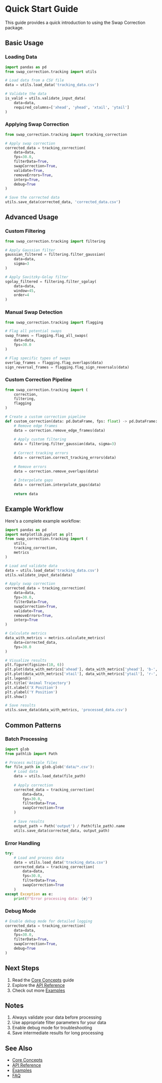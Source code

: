 # Quick Start Guide

This guide provides a quick introduction to using the Swap Correction package.

## Basic Usage

### Loading Data

```python
import pandas as pd
from swap_correction.tracking import utils

# Load data from a CSV file
data = utils.load_data('tracking_data.csv')

# Validate the data
is_valid = utils.validate_input_data(
    data=data,
    required_columns=['xhead', 'yhead', 'xtail', 'ytail']
)
```

### Applying Swap Correction

```python
from swap_correction.tracking import tracking_correction

# Apply swap correction
corrected_data = tracking_correction(
    data=data,
    fps=30.0,
    filterData=True,
    swapCorrection=True,
    validate=True,
    removeErrors=True,
    interp=True,
    debug=True
)

# Save the corrected data
utils.save_data(corrected_data, 'corrected_data.csv')
```

## Advanced Usage

### Custom Filtering

```python
from swap_correction.tracking import filtering

# Apply Gaussian filter
gaussian_filtered = filtering.filter_gaussian(
    data=data,
    sigma=3
)

# Apply Savitzky-Golay filter
sgolay_filtered = filtering.filter_sgolay(
    data=data,
    window=45,
    order=4
)
```

### Manual Swap Detection

```python
from swap_correction.tracking import flagging

# Flag all potential swaps
swap_frames = flagging.flag_all_swaps(
    data=data,
    fps=30.0
)

# Flag specific types of swaps
overlap_frames = flagging.flag_overlaps(data)
sign_reversal_frames = flagging.flag_sign_reversals(data)
```

### Custom Correction Pipeline

```python
from swap_correction.tracking import (
    correction,
    filtering,
    flagging
)

# Create a custom correction pipeline
def custom_correction(data: pd.DataFrame, fps: float) -> pd.DataFrame:
    # Remove edge frames
    data = correction.remove_edge_frames(data)
    
    # Apply custom filtering
    data = filtering.filter_gaussian(data, sigma=3)
    
    # Correct tracking errors
    data = correction.correct_tracking_errors(data)
    
    # Remove errors
    data = correction.remove_overlaps(data)
    
    # Interpolate gaps
    data = correction.interpolate_gaps(data)
    
    return data
```

## Example Workflow

Here's a complete example workflow:

```python
import pandas as pd
import matplotlib.pyplot as plt
from swap_correction.tracking import (
    utils,
    tracking_correction,
    metrics
)

# Load and validate data
data = utils.load_data('tracking_data.csv')
utils.validate_input_data(data)

# Apply swap correction
corrected_data = tracking_correction(
    data=data,
    fps=30.0,
    filterData=True,
    swapCorrection=True,
    validate=True,
    removeErrors=True,
    interp=True
)

# Calculate metrics
data_with_metrics = metrics.calculate_metrics(
    data=corrected_data,
    fps=30.0
)

# Visualize results
plt.figure(figsize=(10, 6))
plt.plot(data_with_metrics['xhead'], data_with_metrics['yhead'], 'b-', label='Head')
plt.plot(data_with_metrics['xtail'], data_with_metrics['ytail'], 'r-', label='Tail')
plt.legend()
plt.title('Animal Trajectory')
plt.xlabel('X Position')
plt.ylabel('Y Position')
plt.show()

# Save results
utils.save_data(data_with_metrics, 'processed_data.csv')
```

## Common Patterns

### Batch Processing

```python
import glob
from pathlib import Path

# Process multiple files
for file_path in glob.glob('data/*.csv'):
    # Load data
    data = utils.load_data(file_path)
    
    # Apply correction
    corrected_data = tracking_correction(
        data=data,
        fps=30.0,
        filterData=True,
        swapCorrection=True
    )
    
    # Save results
    output_path = Path('output') / Path(file_path).name
    utils.save_data(corrected_data, output_path)
```

### Error Handling

```python
try:
    # Load and process data
    data = utils.load_data('tracking_data.csv')
    corrected_data = tracking_correction(
        data=data,
        fps=30.0,
        filterData=True,
        swapCorrection=True
    )
except Exception as e:
    print(f"Error processing data: {e}")
```

### Debug Mode

```python
# Enable debug mode for detailed logging
corrected_data = tracking_correction(
    data=data,
    fps=30.0,
    filterData=True,
    swapCorrection=True,
    debug=True
)
```

## Next Steps

1. Read the [Core Concepts](core_concepts.md) guide
2. Explore the [API Reference](api/main.md)
3. Check out more [Examples](examples/basic_usage.md)

## Notes

1. Always validate your data before processing
2. Use appropriate filter parameters for your data
3. Enable debug mode for troubleshooting
4. Save intermediate results for long processing

## See Also

- [Core Concepts](core_concepts.md)
- [API Reference](api/main.md)
- [Examples](examples/basic_usage.md)
- [FAQ](faq.md) 